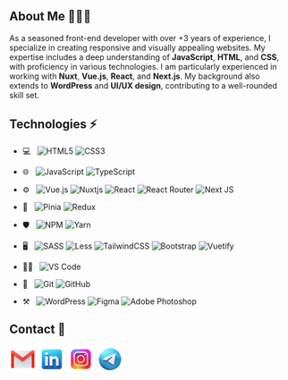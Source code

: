 
## About Me 👨🏻‍💻

As a seasoned front-end developer with over +3 years of experience, I specialize in creating responsive and visually appealing websites. My expertise includes a deep understanding of **JavaScript**, **HTML**, and **CSS**, with proficiency in various technologies. I am particularly experienced in working with **Nuxt**, **Vue.js**, **React**, and **Next.js**. My background also extends to **WordPress** and **UI/UX design**, contributing to a well-rounded skill set.

## **Technologies** ⚡️

- 💻  &nbsp; 
![HTML5](https://img.shields.io/badge/html5-%23E34F26.svg?style=flat&logo=html5&logoColor=white)
 ![CSS3](https://img.shields.io/badge/css3-%231572B6.svg?style=flat&logo=css3&logoColor=white)

- 🌐  &nbsp; 
![JavaScript](https://img.shields.io/badge/javascript-%23323330.svg?style=flat&logo=javascript&logoColor=%23F7DF1E)
![TypeScript](https://img.shields.io/badge/typescript-%23007ACC.svg?style=flat&logo=typescript&logoColor=white)

- ⚙️  &nbsp; 
![Vue.js](https://img.shields.io/badge/vuejs-%2335495e.svg?style=flat&logo=vuedotjs&logoColor=%234FC08D) ![Nuxtjs](https://img.shields.io/badge/Nuxt-002E3B?style=flat&logo=nuxtdotjs&logoColor=#00DC82) 
![React](https://img.shields.io/badge/react-%2320232a.svg?style=flat&logo=react&logoColor=%2361DAFB)
![React Router](https://img.shields.io/badge/React_Router-CA4245?style=flat&logo=react-router&logoColor=white)
![Next JS](https://img.shields.io/badge/Next-black?style=flat&logo=next.js&logoColor=white)


- 📁 &nbsp; 
![Pinia](https://img.shields.io/badge/Pinia-AF33FF.svg?style=flat&logo=pinia&logoColor=white)
![Redux](https://img.shields.io/badge/redux-%23593d88.svg?style=flat&logo=redux&logoColor=white)  

- 🛡️ &nbsp; 
![NPM](https://img.shields.io/badge/NPM-%23CB3837.svg?style=flat&logo=npm&logoColor=white)
![Yarn](https://img.shields.io/badge/yarn-%232C8EBB.svg?style=flat&logo=yarn&logoColor=white)


- 🖥️  &nbsp; 
![SASS](https://img.shields.io/badge/SASS-hotpink.svg?style=flat&logo=SASS&logoColor=white)
![Less](https://img.shields.io/badge/less-2B4C80?style=flat&logo=less&logoColor=white)
![TailwindCSS](https://img.shields.io/badge/tailwindcss-%2338B2AC.svg?style=flat&logo=tailwind-css&logoColor=white)
![Bootstrap](https://img.shields.io/badge/bootstrap-%238511FA.svg?style=flat&logo=bootstrap&logoColor=white)
![Vuetify](https://img.shields.io/badge/Vuetify-1867C0?style=flat&logo=vuetify&logoColor=AEDDFF)

- ✍🏻  &nbsp; 
![VS Code](https://img.shields.io/badge/VS%20Code-35b393.svg?style=flat&logo=visual-studio-code&logoColor=white)

- 🔗  &nbsp; 
![Git](https://img.shields.io/badge/git-%23F05033.svg?style=flat&logo=git&logoColor=white)
![GitHub](https://img.shields.io/badge/github-%23121011.svg?style=flat&logo=github&logoColor=white)

- ⚒️  &nbsp; 
![WordPress](https://img.shields.io/badge/WordPress-%23117AC9.svg?style=flat&logo=WordPress&logoColor=white)
![Figma](https://img.shields.io/badge/figma-%23F24E1E.svg?style=flat&logo=figma&logoColor=white)
![Adobe Photoshop](https://img.shields.io/badge/adobe%20photoshop-%2331A8FF.svg?style=flat&logo=adobe%20photoshop&logoColor=white)

## Contact 👥

<a href="mailto:dkpnavid@gmail.com)"><img src="https://github.com/navidjaberi/navidjaberi/blob/main/icons8-gmail-48.png?raw=true"/></a>
<a href="https://www.linkedin.com/in/navid-jaberi-22497a21b"><img src="https://github.com/navidjaberi/navidjaberi/blob/main/icons8-linkedin-48%20(1).png?raw=true"/></a>
<a href="https://www.instagram.com/navid.jbri"><img src="https://github.com/navidjaberi/navidjaberi/blob/main/icons8-instagram-48.png?raw=true"/></a>
<a href="https://t.me/n_jaberii"><img src="https://github.com/navidjaberi/navidjaberi/blob/main/icons8-telegram-48.png?raw=true"/></a>

